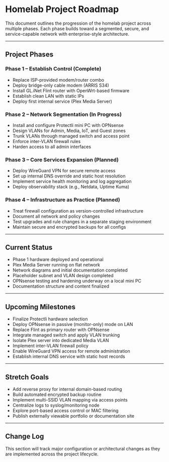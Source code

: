 # Homelab Project Roadmap

This document outlines the progression of the homelab project across multiple phases. Each phase builds toward a segmented, secure, and service-capable network with enterprise-style architecture.

---

## Project Phases

### Phase 1 – Establish Control (Complete)
- Replace ISP-provided modem/router combo
- Deploy bridge-only cable modem (ARRIS S34)
- Install GL.iNet Flint router with OpenWrt-based firmware
- Establish clean LAN with static IPs
- Deploy first internal service (Plex Media Server)

### Phase 2 – Network Segmentation (In Progress)
- Install and configure Protectli mini PC with OPNsense
- Design VLANs for Admin, Media, IoT, and Guest zones
- Trunk VLANs through managed switch and access point
- Enforce inter-VLAN firewall rules
- Harden access to all admin interfaces

### Phase 3 – Core Services Expansion (Planned)
- Deploy WireGuard VPN for secure remote access
- Set up internal DNS override and static host resolution
- Implement service health monitoring and log aggregation
- Deploy observability stack (e.g., Netdata, Uptime Kuma)

### Phase 4 – Infrastructure as Practice (Planned)
- Treat firewall configuration as version-controlled infrastructure
- Document all network and policy changes
- Test upgrades and rule changes in a separate staging environment
- Maintain secure and encrypted backups for all configs

---

## Current Status

- Phase 1 hardware deployed and operational
- Plex Media Server running on flat network
- Network diagrams and initial documentation completed
- Placeholder subnet and VLAN design completed
- OPNsense testing and hardening underway on a local mini PC
- Documentation structure and content finalized

---

## Upcoming Milestones

- Finalize Protectli hardware selection
- Deploy OPNsense in passive (monitor-only) mode on LAN
- Replace Flint as primary router with OPNsense
- Integrate managed switch and apply VLAN trunking
- Isolate Plex server into dedicated Media VLAN
- Implement inter-VLAN firewall policy
- Enable WireGuard VPN access for remote administration
- Establish internal DNS service with static host records

---

## Stretch Goals

- Add reverse proxy for internal domain-based routing
- Build automated encrypted backup routine
- Implement multi-SSID VLAN mapping via access points
- Centralize logs to syslog/monitoring node
- Explore port-based access control or MAC filtering
- Publish externally viewable portfolio or documentation site

---

## Change Log

This section will track major configuration or architectural changes as they are implemented across the project lifecycle.


